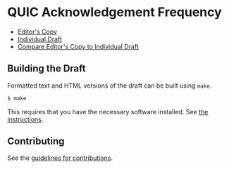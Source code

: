 # QUIC Acknowledgement Frequency

* [Editor's Copy](https://quicwg.github.io/ack-frequency/#go.draft-ietf-quic-ack-frequency.html)
* [Individual Draft](https://tools.ietf.org/html/draft-ietf-quic-ack-frequency)
* [Compare Editor's Copy to Individual Draft](https://quicwg.github.io/ack-frequency/#go.draft-ietf-quic-ack-frequency.diff)

## Building the Draft

Formatted text and HTML versions of the draft can be built using `make`.

```sh
$ make
```

This requires that you have the necessary software installed.  See
[the instructions](https://github.com/martinthomson/i-d-template/blob/master/doc/SETUP.md).


## Contributing

See the
[guidelines for contributions](https://github.com/quicwg/base-drafts/blob/main/CONTRIBUTING.md).
